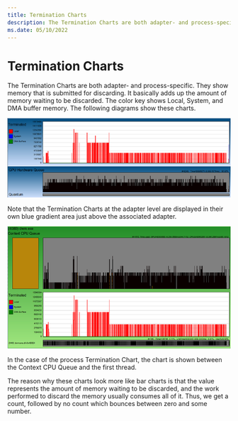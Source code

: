 ```yaml
---
title: Termination Charts
description: The Termination Charts are both adapter- and process-specific.
ms.date: 05/10/2022
---
```


# Termination Charts

The Termination Charts are both adapter- and process-specific. They show memory that is submitted for discarding. It basically adds up the amount of memory waiting to be discarded. The color key shows Local, System, and DMA buffer memory. The following diagrams show these charts.

![Adapter Level](images/adapter-level.png)

Note that the Termination Charts at the adapter level are displayed in their own blue gradient area just above the associated adapter.

![Process Level](images/process-level.png)

In the case of the process Termination Chart, the chart is shown between the Context CPU Queue and the first thread. 

The reason why these charts look more like bar charts is that the value represents the amount of memory waiting to be discarded, and the work performed to discard the memory usually consumes all of it. Thus, we get a count, followed by no count which bounces between zero and some number.